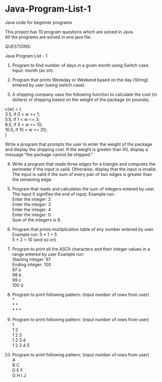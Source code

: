 # Java-Program-List-1
Java code for beginner programs

This project has 10 program questions which are solved in Java.  
All the programs are solved in one java file.  

QUESTIONS:

Java Program List - 1

1.	Program to find number of days in a given month using Switch case. Input: month (as int).  

2.	Program that prints Weekday or Weekend based on the day (String) entered by user (using switch case).  

3.	A shipping company uses the following function to calculate the cost (in dollars) of shipping based on the weight of the package (in pounds).  

  c(w) = {  
3.5, if 0 < w <= 1;  
5.5, if 1 < w <= 3;  
8.5, if 3 < w <= 10;  
10.5, if 10 < w <= 20;  
}  
 
   Write a program that prompts the user to enter the weight of the package and display the shipping cost. If the weight is greater than 50, display a message “the package cannot be shipped.”  

4.	Write a program that reads three edges for a triangle and computes the perimeter if the input is valid. Otherwise, display that the input is invalid. The input is valid if the sum of every pair of two edges is greater than the remaining edge.  

5. Program that reads and calculates the sum of integers entered by user. The input 0 signifies the end of input. Example run:  
Enter the integer: 2  
Enter the integer: 3  
Enter the integer: 4  
Enter the integer: 0  
Sum of the integers is 9. 

6.	Program that prints multiplication table of any number entered by user.  
Example run: 5 * 1 = 5  
5 * 2 = 10 (and so on)  

7.	Program to print all the ASCII characters and their integer values in a range entered by user Example run:  
Starting integer: 97  
Ending integer: 100  
97	a  
98	b  
99	c  
100	d  

8.	Program to print following pattern: (input number of rows from user)  
\*  
\* *  
\* * *  

9.	Program to print following pattern: (input number of rows from user)   
1  
1 2  
1 2 3  
1 2 3 4  
1 2 3 4 5  

10.	Program to print following pattern: (input number of rows from user)   
A  
B C   
D E F  
G H I J    
